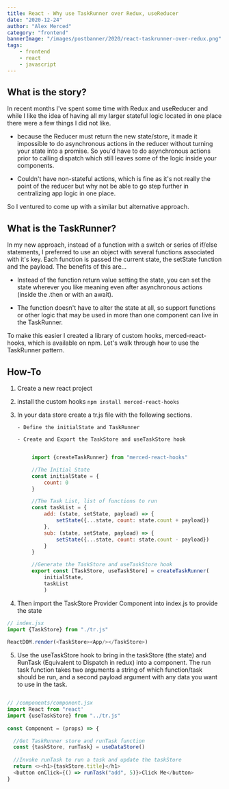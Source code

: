 ```yaml
---
title: React - Why use TaskRunner over Redux, useReducer
date: "2020-12-24"
author: "Alex Merced"
category: "frontend"
bannerImage: "/images/postbanner/2020/react-taskrunner-over-redux.png"
tags:
    - frontend
    - react
    - javascript
---
```


## What is the story?

In recent months I've spent some time with Redux and useReducer and while I like the idea of having all my larger stateful logic located in one place there were a few things I did not like.

- because the Reducer must return the new state/store, it made it impossible to do asynchronous actions in the reducer without turning your state into a promise. So you'd have to do asynchronous actions prior to calling dispatch which still leaves some of the logic inside your components.

- Couldn't have non-stateful actions, which is fine as it's not really the point of the reducer but why not be able to go step further in centralizing app logic in one place.

So I ventured to come up with a similar but alternative approach.

## What is the TaskRunner?

In my new approach, instead of a function with a switch or series of if/else statements, I preferred to use an object with several functions associated with it's key. Each function is passed the current state, the setState function and the payload. The benefits of this are...

- Instead of the function return value setting the state, you can set the state wherever you like meaning even after asynchronous actions (inside the .then or with an await).

- The function doesn't have to alter the state at all, so support functions or other logic that may be used in more than one component can live in the TaskRunner.

To make this easier I created a library of custom hooks, merced-react-hooks, which is available on npm. Let's walk through how to use the TaskRunner pattern.

## How-To

1.  Create a new react project

2.  install the custom hooks `npm install merced-react-hooks`

3.  In your data store create a tr.js file with the following sections.

        - Define the initialState and TaskRunner

        - Create and Export the TaskStore and useTaskStore hook

```js

        import {createTaskRunner} from "merced-react-hooks"

        //The Initial State
        const initialState = {
            count: 0
        } 

        //The Task List, list of functions to run
        const taskList = {
            add: (state, setState, payload) => {
                setState({...state, count: state.count + payload})
            },
            sub: (state, setState, payload) => {
                setState({...state, count: state.count - payload})
            }
        }

        //Generate the TaskStore and useTaskStore hook
        export const [TaskStore, useTaskStore] = createTaskRunner(
            initialState,
            taskList
            )

```

4. Then import the TaskStore Provider Component into index.js to provide the state

```js
// index.jsx
import {TaskStore} from "./tr.js"
 
ReactDOM.render(<TaskStore><App/></TaskStore>)

```

5. Use the useTaskStore hook to bring in the taskStore (the state) and RunTask (Equivalent to Dispatch in redux) into a component. The run task function takes two arguments a string of which function/task should be run, and a second payload argument with any data you want to use in the task.

```js

// /components/component.jsx
import React from "react'
import {useTaskStore} from "../tr.js"
 
const Component = (props) => {

  //Get TaskRunner store and runTask function  
  const {taskStore, runTask} = useDataStore()
 
  //Invoke runTask to run a task and update the taskStore
  return <><h1>{taskStore.title}</h1>
  <button onClick={() => runTask("add", 5)}>Click Me</button>
}

```
